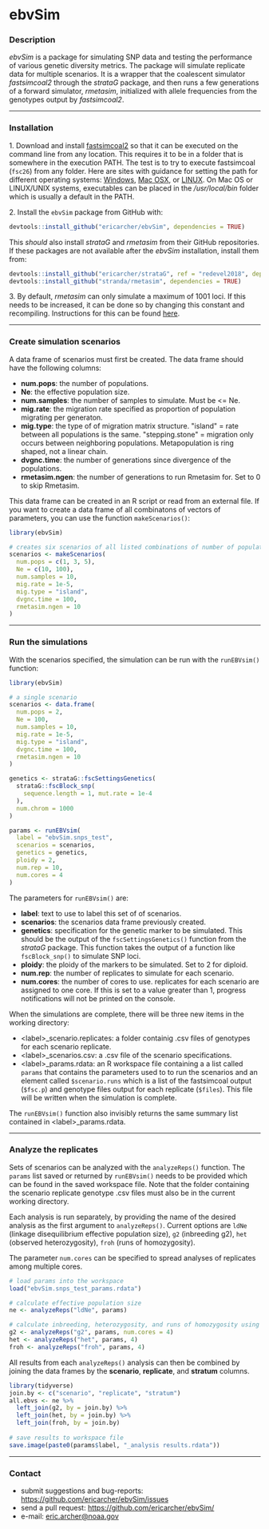 # ebvSim

### Description

*ebvSim* is a package for simulating SNP data and testing the performance of various genetic diversity metrics. The package will simulate replicate data for multiple scenarios. It is a wrapper that the coalescent simulator *fastsimcoal2* through the *strataG* package, and then runs a few generations of a forward simulator, *rmetasim*, initialized with allele frequencies from the genotypes output by *fastsimcoal2*.

***

### Installation

1\. Download and install  [fastsimcoal2](http://cmpg.unibe.ch/software/fastsimcoal2) so that it can be executed on the command line from any location. This requires it to be in a folder that is somewhere in the execution PATH. The test is to try to execute fastsimcoal (`fsc26`) from any folder. Here are sites with guidance for setting the path for different operating systems:
[Windows](https://www.java.com/en/download/help/path.xml), 
[Mac OSX](http://osxdaily.com/2014/08/14/add-new-path-to-path-command-line/), or 
[LINUX](http://www.wikihow.com/Change-the-Path-Variable-in-Linux). On Mac OS or LINUX/UNIX systems, executables can be placed in the _/usr/local/bin_ folder which is usually a default in the PATH.

2\. Install the `ebvSim` package from GitHub with: 

```r
devtools::install_github("ericarcher/ebvSim", dependencies = TRUE)
```
This *should* also install *strataG* and *rmetasim* from their GitHub repositories. If these packages are not available after the *ebvSim* installation, install them from:

```r
devtools::install_github("ericarcher/strataG", ref = "redevel2018", dependencies = TRUE)
devtools::install_github("stranda/rmetasim", dependencies = TRUE)
```

3\. By default, *rmetasim* can only simulate a maximum of 1001 loci. If this needs to be increased, it can be done so by changing this constant and recompiling. Instructions for this can be found [here](https://thierrygosselin.github.io/grur/articles/rad_genomics_computer_setup.html#rmetasim).

***

### Create simulation scenarios

A data frame of scenarios must first be created. The data frame should have the following columns:

* __num.pops__: the number of populations.
* __Ne__: the effective population size.
* __num.samples__:	the number of samples to simulate. Must be <= Ne.
* __mig.rate__: the migration rate specified as proportion of population migrating per generaton.
* __mig.type__: the type of of migration matrix structure. "island" = rate between all populations is the same. "stepping.stone" = migration only occurs between neighboring populations. Metapopulation is ring shaped, not a linear chain.
* __dvgnc.time__: the number of generations since divergence of the populations.
* __rmetasim.ngen__: the number of generations to run Rmetasim for. Set to 0 to skip Rmetasim.

This data frame can be created in an R script or read from an external file. If you want to create a data frame of all combinatons of vectors of parameters, you can use the function `makeScenarios()`:

```r
library(ebvSim)

# creates six scenarios of all listed combinations of number of populations and effective populations size
scenarios <- makeScenarios(
  num.pops = c(1, 3, 5),
  Ne = c(10, 100),
  num.samples = 10,
  mig.rate = 1e-5,
  mig.type = "island",
  dvgnc.time = 100, 
  rmetasim.ngen = 10
)
```

***

### Run the simulations

With the scenarios specified, the simulation can be run with the `runEBVsim()` function:

```r
library(ebvSim)

# a single scenario
scenarios <- data.frame(
  num.pops = 2,
  Ne = 100,
  num.samples = 10,
  mig.rate = 1e-5,
  mig.type = "island",
  dvgnc.time = 100, 
  rmetasim.ngen = 10
)

genetics <- strataG::fscSettingsGenetics(
  strataG::fscBlock_snp(
    sequence.length = 1, mut.rate = 1e-4
  ), 
  num.chrom = 1000
)

params <- runEBVsim(
  label = "ebvSim.snps_test",
  scenarios = scenarios,
  genetics = genetics,
  ploidy = 2,
  num.rep = 10,
  num.cores = 4
)
```

The parameters for `runEBVsim()` are:

* __label__: text to use to label this set of of scenarios.
* __scenarios__: the scenarios data frame previously created.
* __genetics__: specification for the genetic marker to be simulated. This should be the output of the `fscSettingsGenetics()` function from the _strataG_ package. This function takes the output of a function like `fscBlock_snp()` to simulate SNP loci.
* __ploidy__: the ploidy of the markers to be simulated. Set to 2 for diploid.
* __num.rep__: the number of replicates to simulate for each scenario.
* __num.cores__: the number of cores to use. replicates for each scenario are assigned to one core. If this is set to a value greater than 1, progress notifications will not be printed on the console.

When the simulations are complete, there will be three new items in the working directory:

* \<label\>_scenario.replicates: a folder containig .csv files of genotypes for each scenario replicate.
* \<label\>_scenarios.csv: a .csv file of the scenario specifications.
* \<label\>_params.rdata: an R workspace file containing a a list called `params` that contains the parameters used to to run the scenarios and an element called `$scenario.runs` which is a list of the fastsimcoal output (`$fsc.p`) and genotype files output for each replicate (`$files`). This file will be written when the simulation is complete.

The `runEBVsim()` function also invisibly returns the same summary list contained in \<label\>_params.rdata. 

***

### Analyze the replicates

Sets of scenarios can be analyzed with the `analyzeReps()` function. The `params` list saved or returned by `runEBVsim()` needs to be provided which can be found in the saved workspace file. Note that the folder containing the scenario replicate genotype .csv files must also be in the current working directory.

Each analysis is run separately, by providing the name of the desired analysis as the first argument to `analyzeReps()`. Current options are `ldNe` (linkage disequilibrium effective population size), `g2` (inbreeding g2), `het` (observed heterozygosity), `froh` (runs of homozygosity).

The parameter `num.cores` can be specified to spread analyses of replicates among multiple cores.

```r
# load params into the workspace
load("ebvSim.snps_test_params.rdata")

# calculate effective population size
ne <- analyzeReps("ldNe", params)

# calculate inbreeding, heterozygosity, and runs of homozygosity using four cores
g2 <- analyzeReps("g2", params, num.cores = 4)
het <- analyzeReps("het", params, 4)
froh <- analyzeReps("froh", params, 4)
```

All results from each `analyzeReps()` analysis can then be combined by joining the data frames by the __scenario__, __replicate__, and __stratum__ columns.

```r
library(tidyverse)
join.by <- c("scenario", "replicate", "stratum")
all.ebvs <- ne %>% 
  left_join(g2, by = join.by) %>% 
  left_join(het, by = join.by) %>% 
  left_join(froh, by = join.by)
  
# save results to workspace file
save.image(paste0(params$label, "_analysis results.rdata"))
```

***

### Contact

* submit suggestions and bug-reports: <https://github.com/ericarcher/ebvSim/issues>
* send a pull request: <https://github.com/ericarcher/ebvSim/>
* e-mail: <eric.archer@noaa.gov>